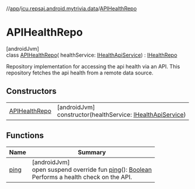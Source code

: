 //[app](../../../index.md)/[icu.repsaj.android.mytrivia.data](../index.md)/[APIHealthRepo](index.md)

# APIHealthRepo

[androidJvm]\
class [APIHealthRepo](index.md)(
healthService: [IHealthApiService](../../icu.repsaj.android.mytrivia.network.health/-i-health-api-service/index.md)) : [IHealthRepo](../-i-health-repo/index.md)

Repository implementation for accessing the api health via an API. This repository fetches the api
health from a remote data source.

## Constructors

|                                        |                                                                                                                                                  |
|----------------------------------------|--------------------------------------------------------------------------------------------------------------------------------------------------|
| [APIHealthRepo](-a-p-i-health-repo.md) | [androidJvm]<br>constructor(healthService: [IHealthApiService](../../icu.repsaj.android.mytrivia.network.health/-i-health-api-service/index.md)) |

## Functions

| Name            | Summary                                                                                                                                                                                |
|-----------------|----------------------------------------------------------------------------------------------------------------------------------------------------------------------------------------|
| [ping](ping.md) | [androidJvm]<br>open suspend override fun [ping](ping.md)(): [Boolean](https://kotlinlang.org/api/latest/jvm/stdlib/kotlin/-boolean/index.html)<br>Performs a health check on the API. |
